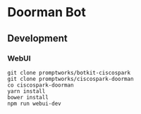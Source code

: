 # Doorman Bot

## Development

### WebUI

```
git clone promptworks/botkit-ciscospark
git clone promptworks/ciscospark-doorman
co ciscospark-doorman
yarn install
bower install
npm run webui-dev
```
